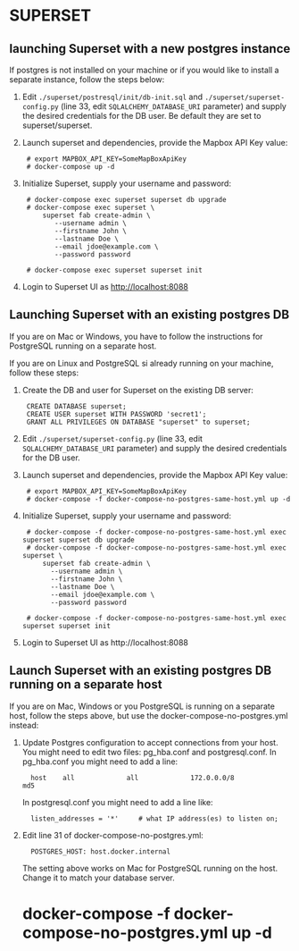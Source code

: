 SUPERSET
========

launching Superset with a new postgres instance
-----------------------------------------------

If postgres is not installed on your machine or if you would like 
to install a separate instance, follow the steps below:

1. Edit `./superset/postresql/init/db-init.sql` and `./superset/superset-config.py` (line 33, edit `SQLALCHEMY_DATABASE_URI` parameter) and supply the desired credentials for the DB user. Be default they are set to superset/superset. 

2. Launch superset and dependencies, provide the Mapbox API Key value:

        # export MAPBOX_API_KEY=SomeMapBoxApiKey
        # docker-compose up -d

3. Initialize Superset, supply your username and password:

        # docker-compose exec superset superset db upgrade
        # docker-compose exec superset \
            superset fab create-admin \
               --username admin \
               --firstname John \
               --lastname Doe \
               --email jdoe@example.com \
               --password password

        # docker-compose exec superset superset init

4. Login to Superset UI as [http://localhost:8088](http://localhost:8088)

Launching Superset with an existing postgres DB
-----------------------------------------------
If you are on Mac or Windows, you have to follow the instructions for 
PostgreSQL running on a separate host.

If you are on Linux and PostgreSQL si already running on your machine,
follow these steps:

1. Create the DB and user for Superset on the existing DB server:

        CREATE DATABASE superset;
        CREATE USER superset WITH PASSWORD 'secret1';
        GRANT ALL PRIVILEGES ON DATABASE "superset" to superset;

2. Edit `./superset/superset-config.py` (line 33, edit `SQLALCHEMY_DATABASE_URI` parameter) and supply the desired credentials for the DB user.

3. Launch superset and dependencies, provide the Mapbox API Key value:

        # export MAPBOX_API_KEY=SomeMapBoxApiKey
        # docker-compose -f docker-compose-no-postgres-same-host.yml up -d

4. Initialize Superset, supply your username and password: 

        # docker-compose -f docker-compose-no-postgres-same-host.yml exec superset superset db upgrade
        # docker-compose -f docker-compose-no-postgres-same-host.yml exec superset \
            superset fab create-admin \
              --username admin \
              --firstname John \
              --lastname Doe \
              --email jdoe@example.com \
              --password password

        # docker-compose -f docker-compose-no-postgres-same-host.yml exec superset superset init

5. Login to Superset UI as http://localhost:8088

Launch Superset with an existing postgres DB running on a separate host
--------------------------------------------------------------------------
If you are on Mac, Windows or you PostgreSQL is running on a separate host,
follow the steps above, but use the docker-compose-no-postgres.yml instead:

1. Update Postgres configuration to accept connections from your host. 
   You might need to edit two files: pg_hba.conf and postgresql.conf. In 
   pg_hba.conf you might need to add a line:
   
         host    all             all             172.0.0.0/8             md5

   In postgresql.conf you might need to add a line like:

         listen_addresses = '*'		# what IP address(es) to listen on;

2. Edit line 31 of docker-compose-no-postgres.yml:
   
         POSTGRES_HOST: host.docker.internal

   The setting above works on Mac for PostgreSQL running on the host. 
   Change it to match your database server.

	# docker-compose -f docker-compose-no-postgres.yml up -d
